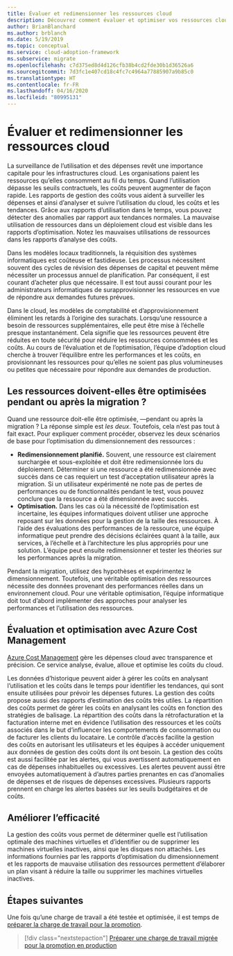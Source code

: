 ```yaml
---
title: Évaluer et redimensionner les ressources cloud
description: Découvrez comment évaluer et optimiser vos ressources cloud pour trouver l’équilibre entre les performances et les coûts.
author: BrianBlanchard
ms.author: brblanch
ms.date: 5/19/2019
ms.topic: conceptual
ms.service: cloud-adoption-framework
ms.subservice: migrate
ms.openlocfilehash: c7d375ed8d4d126cfb38b4cd2fde30b1d36526a6
ms.sourcegitcommit: 7d3fc1e407cd18c4fc7c4964a77885907a9b85c0
ms.translationtype: HT
ms.contentlocale: fr-FR
ms.lasthandoff: 04/16/2020
ms.locfileid: "80995131"
---
```

# <a name="benchmark-and-resize-cloud-assets"></a>Évaluer et redimensionner les ressources cloud

La surveillance de l’utilisation et des dépenses revêt une importance capitale pour les infrastructures cloud. Les organisations paient les ressources qu’elles consomment au fil du temps. Quand l’utilisation dépasse les seuils contractuels, les coûts peuvent augmenter de façon rapide. Les rapports de gestion des coûts vous aident à surveiller les dépenses et ainsi d’analyser et suivre l’utilisation du cloud, les coûts et les tendances. Grâce aux rapports d’utilisation dans le temps, vous pouvez détecter des anomalies par rapport aux tendances normales. La mauvaise utilisation de ressources dans un déploiement cloud est visible dans les rapports d’optimisation. Notez les mauvaises utilisations de ressources dans les rapports d’analyse des coûts.

Dans les modèles locaux traditionnels, la réquisition des systèmes informatiques est coûteuse et fastidieuse. Les processus nécessitent souvent des cycles de révision des dépenses de capital et peuvent même nécessiter un processus annuel de planification. Par conséquent, il est courant d’acheter plus que nécessaire. Il est tout aussi courant pour les administrateurs informatiques de surapprovisionner les ressources en vue de répondre aux demandes futures prévues.

Dans le cloud, les modèles de comptabilité et d’approvisionnement éliminent les retards à l’origine des surachats. Lorsqu’une ressource a besoin de ressources supplémentaires, elle peut être mise à l’échelle presque instantanément. Cela signifie que les ressources peuvent être réduites en toute sécurité pour réduire les ressources consommées et les coûts. Au cours de l’évaluation et de l’optimisation, l’équipe d’adoption cloud cherche à trouver l’équilibre entre les performances et les coûts, en provisionnant les ressources pour qu’elles ne soient pas plus volumineuses ou petites que nécessaire pour répondre aux demandes de production.

<!-- markdownlint-disable MD026 -->

## <a name="should-assets-be-optimized-during-or-after-the-migration"></a>Les ressources doivent-elles être optimisées pendant ou après la migration ?

Quand une ressource doit-elle être optimisée, &mdash;pendant ou après la migration ? La réponse simple est *les deux*. Toutefois, cela n’est pas tout à fait exact. Pour expliquer comment procéder, observez les deux scénarios de base pour l’optimisation du dimensionnement des ressources :

- **Redimensionnement planifié.** Souvent, une ressource est clairement surchargée et sous-exploitée et doit être redimensionnée lors du déploiement. Déterminer si une ressource a été redimensionnée avec succès dans ce cas requiert un test d’acceptation utilisateur après la migration. Si un utilisateur expérimenté ne note pas de pertes de performances ou de fonctionnalités pendant le test, vous pouvez conclure que la ressource a été dimensionnée avec succès.
- **Optimisation.** Dans les cas où la nécessité de l’optimisation est incertaine, les équipes informatiques doivent utiliser une approche reposant sur les données pour la gestion de la taille des ressources. À l’aide des évaluations des performances de la ressource, une équipe informatique peut prendre des décisions éclairées quant à la taille, aux services, à l’échelle et à l’architecture les plus appropriés pour une solution. L’équipe peut ensuite redimensionner et tester les théories sur les performances après la migration.

Pendant la migration, utilisez des hypothèses et expérimentez le dimensionnement. Toutefois, une véritable optimisation des ressources nécessite des données provenant des performances réelles dans un environnement cloud. Pour une véritable optimisation, l’équipe informatique doit tout d’abord implémenter des approches pour analyser les performances et l’utilisation des ressources.

## <a name="benchmark-and-optimize-with-azure-cost-management"></a>Évaluation et optimisation avec Azure Cost Management

[Azure Cost Management](https://docs.microsoft.com/azure/cost-management-billing/cost-management-billing-overview) gère les dépenses cloud avec transparence et précision. Ce service analyse, évalue, alloue et optimise les coûts du cloud.

Les données d’historique peuvent aider à gérer les coûts en analysant l’utilisation et les coûts dans le temps pour identifier les tendances, qui sont ensuite utilisées pour prévoir les dépenses futures. La gestion des coûts propose aussi des rapports d’estimation des coûts très utiles. La répartition des coûts permet de gérer les coûts en analysant les coûts en fonction des stratégies de balisage. La répartition des coûts dans la rétrofacturation et la facturation interne met en évidence l’utilisation des ressources et les coûts associés dans le but d’influencer les comportements de consommation ou de facturer les clients du locataire. Le contrôle d’accès facilite la gestion des coûts en autorisant les utilisateurs et les équipes à accéder uniquement aux données de gestion des coûts dont ils ont besoin. La gestion des coûts est aussi facilitée par les alertes, qui vous avertissent automatiquement en cas de dépenses inhabituelles ou excessives. Les alertes peuvent aussi être envoyées automatiquement à d’autres parties prenantes en cas d’anomalies de dépenses et de risques de dépenses excessives. Plusieurs rapports prennent en charge les alertes basées sur les seuils budgétaires et de coûts.

## <a name="improve-efficiency"></a>Améliorer l’efficacité

La gestion des coûts vous permet de déterminer quelle est l’utilisation optimale des machines virtuelles et d’identifier ou de supprimer les machines virtuelles inactives, ainsi que les disques non attachés. Les informations fournies par les rapports d’optimisation du dimensionnement et les rapports de mauvaise utilisation des ressources permettent d’élaborer un plan visant à réduire la taille ou supprimer les machines virtuelles inactives.

## <a name="next-steps"></a>Étapes suivantes

Une fois qu’une charge de travail a été testée et optimisée, il est temps de [préparer la charge de travail pour la promotion](./ready.md).

> [!div class="nextstepaction"]
> [Préparer une charge de travail migrée pour la promotion en production](./ready.md)

